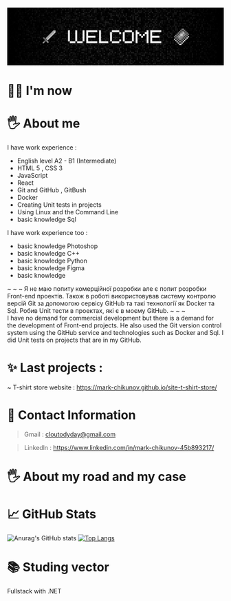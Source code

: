 ![Header](https://github.com/mark-chikunov/mark-chikunov/blob/main/assets/welcome1.jpg)

# 🙋‍♂️ I'm now
# 🖐️ About me
I have work experience : 
- English level A2 - B1 (Intermediate)
- HTML 5 , CSS 3
- JavaScript
- React
- Git and GitHub , GitBush
- Docker
- Creating Unit tests in projects
- Using Linux and the Command Line
- basic knowledge Sql

I have work experience too :
- basic knowledge Photoshop 
- basic knowledge C++
- basic knowledge Python
- basic knowledge Figma 
- basic knowledge 
    
~ ~ ~
Я не маю попиту комерційної розробки але є попит розробки Front-end проектів. 
Також в роботі використовував систему контролю версій Git за допомогою сервісу GitHub та такі технології як Docker та Sql. 
Робив Unit тести в проектах, які є в моєму GitHub.
~ ~ ~    
I have no demand for commercial development but there is a demand for the development of Front-end projects.
He also used the Git version control system using the GitHub service and technologies such as Docker and Sql.
I did Unit tests on projects that are in my GitHub.
# ✨ Last projects :
   ~ T-shirt store website : https://mark-chikunov.github.io/site-t-shirt-store/
# 🤙 Contact Information
   > Gmail : cloutodyday@gmail.com

   > Linkedln : https://www.linkedin.com/in/mark-chikunov-45b893217/
# 🖐️ About my road and my case

# 📈 GitHub Stats
![Anurag's GitHub stats](https://github-readme-stats.vercel.app/api?username=mark-chikunov&show_icons=true&theme=dark)
[![Top Langs](https://github-readme-stats.vercel.app/api/top-langs/?username=mark-chikunov&layout=compact&theme=dark)](https://github.com/anuraghazra/github-readme-stats)
# 📚 Studing vector
   Fullstack with .NET 
